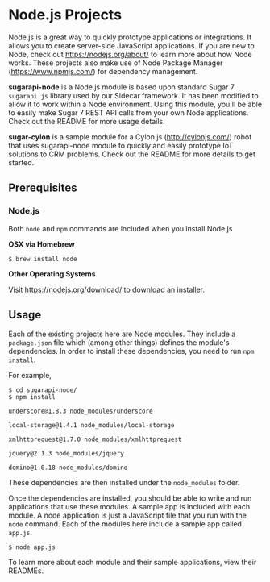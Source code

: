 # Node.js Projects
Node.js is a great way to quickly prototype applications or integrations.  It allows you to create server-side JavaScript applications.  If you are new to Node, check out https://nodejs.org/about/ to learn more about how Node works.  These projects also make use of Node Package Manager (https://www.npmjs.com/) for dependency management.

**sugarapi-node** is a Node.js module is based upon standard Sugar 7 `sugarapi.js` library used by our Sidecar framework.  It has been modified to allow it to work within a Node environment.  Using this module, you'll be able to easily make Sugar 7 REST API calls from your own Node applications.  Check out the README for more usage details.

**sugar-cylon** is a sample module for a Cylon.js (http://cylonjs.com/) robot that uses sugarapi-node module to quickly and easily prototype IoT solutions to CRM problems.  Check out the README for more details to get started.

## Prerequisites

### Node.js
Both `node` and `npm` commands are included when you install Node.js

**OSX via Homebrew**

````
$ brew install node
````

**Other Operating Systems**

Visit https://nodejs.org/download/ to download an installer.

## Usage
Each of the existing projects here are Node modules.  They include a `package.json` file which (among other things) defines the module's dependencies.  In order to install these dependencies, you need to run `npm install`.

For example,

````
$ cd sugarapi-node/
$ npm install

underscore@1.8.3 node_modules/underscore

local-storage@1.4.1 node_modules/local-storage

xmlhttprequest@1.7.0 node_modules/xmlhttprequest

jquery@2.1.3 node_modules/jquery

domino@1.0.18 node_modules/domino

````

These dependencies are then installed under the `node_modules` folder.

Once the dependencies are installed, you should be able to write and run applications that use these modules.  A sample app is included with each module.  A node application is just a JavaScript file that you run with the `node` command.  Each of the modules here include a sample app called `app.js`.

````
$ node app.js
````

To learn more about each module and their sample applications, view their READMEs.
